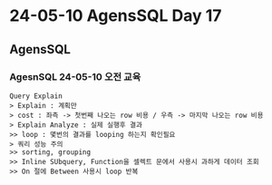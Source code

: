 # 24-05-10 AgensSQL Day 17

## AgensSQL 

### AgesnSQL 24-05-10 오전 교육

```
Query Explain
> Explain : 계획만
> cost : 좌측 -> 첫번째 나오는 row 비용 / 우측 -> 마지막 나오는 row 비용
> Explain Analyze : 실제 실행후 결과
>> loop : 몇번의 결과를 looping 하는지 확인필요
> 쿼리 성능 주의
>> sorting, grouping
>> Inline SUbquery, Function을 셀렉트 문에서 사용시 과하게 데이터 조회
>> On 절에 Between 사용시 loop 반복

```



